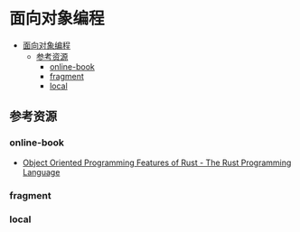 # 面向对象编程

<!--ts-->
* [面向对象编程](#面向对象编程)
   * [参考资源](#参考资源)
      * [online-book](#online-book)
      * [fragment](#fragment)
      * [local](#local)

<!-- Created by https://github.com/ekalinin/github-markdown-toc -->
<!-- Added by: runner, at: Wed Jul 13 15:08:40 UTC 2022 -->

<!--te-->

## 参考资源

### online-book

- [Object Oriented Programming Features of Rust - The Rust Programming Language](https://doc.rust-lang.org/book/ch17-00-oop.html)

### fragment

### local
